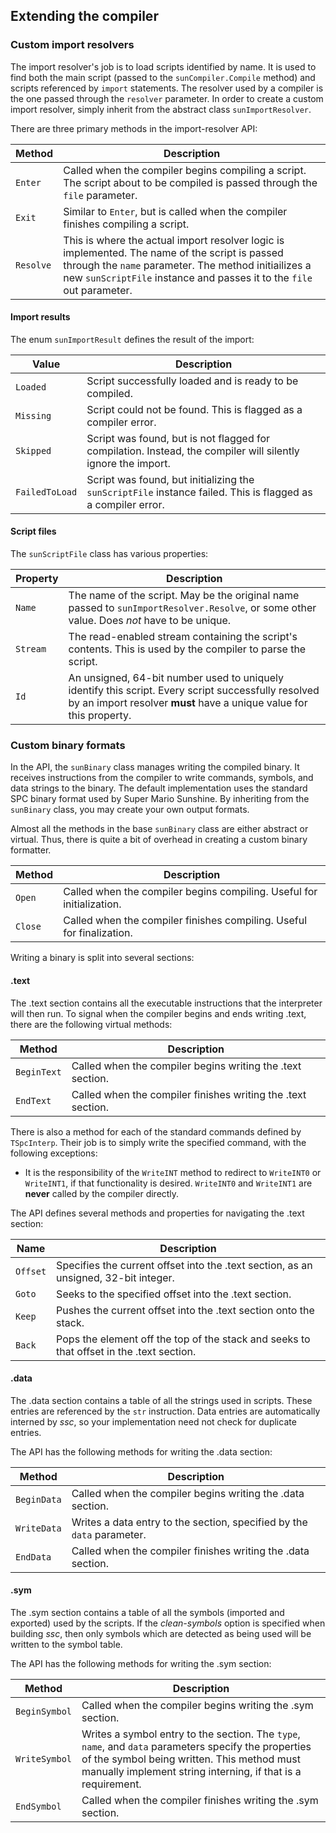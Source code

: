 ## Extending the compiler

### Custom import resolvers

The import resolver's job is to load scripts identified by name. It is used to find both the main script (passed to the `sunCompiler.Compile` method) and scripts referenced by `import` statements. The resolver used by a compiler is the one passed through the `resolver` parameter. In order to create a custom import resolver, simply inherit from the abstract class `sunImportResolver`.

There are three primary methods in the import-resolver API:

|Method|Description|
|------|-----------|
|`Enter`|Called when the compiler begins compiling a script. The script about to be compiled is passed through the `file` parameter.|
|`Exit`|Similar to `Enter`, but is called when the compiler finishes compiling a script.|
|`Resolve`|This is where the actual import resolver logic is implemented. The name of the script is passed through the `name` parameter. The method initiailizes a new `sunScriptFile` instance and passes it to the `file` out parameter.|

#### Import results

The enum `sunImportResult` defines the result of the import:

|Value|Description|
|-----|-----------|
|`Loaded`|Script successfully loaded and is ready to be compiled.|
|`Missing`|Script could not be found. This is flagged as a compiler error.|
|`Skipped`|Script was found, but is not flagged for compilation. Instead, the compiler will silently ignore the import.|
|`FailedToLoad`|Script was found, but initializing the `sunScriptFile` instance failed. This is flagged as a compiler error.|

#### Script files

The `sunScriptFile` class has various properties:

|Property|Description|
|--------|-----------|
|`Name`|The name of the script. May be the original name passed to `sunImportResolver.Resolve`, or some other value. Does _not_ have to be unique.|
|`Stream`|The read-enabled stream containing the script's contents. This is used by the compiler to parse the script.|
|`Id`|An unsigned, 64-bit number used to uniquely identify this script. Every script successfully resolved by an import resolver **must** have a unique value for this property.|

### Custom binary formats

In the API, the `sunBinary` class manages writing the compiled binary. It receives instructions from the compiler to write commands, symbols, and data strings to the binary. The default implementation uses the standard SPC binary format used by Super Mario Sunshine. By inheriting from the `sunBinary` class, you may create your own output formats.

Almost all the methods in the base `sunBinary` class are either abstract or virtual. Thus, there is quite a bit of overhead in creating a custom binary formatter.

|Method|Description|
|------|-----------|
|`Open`|Called when the compiler begins compiling. Useful for initialization.|
|`Close`|Called when the compiler finishes compiling. Useful for finalization.|

Writing a binary is split into several sections:

#### .text

The .text section contains all the executable instructions that the interpreter will then run. To signal when the compiler begins and ends writing .text, there are the following virtual methods:

|Method|Description|
|------|-----------|
|`BeginText`|Called when the compiler begins writing the .text section.|
|`EndText`|Called when the compiler finishes writing the .text section.|

There is also a method for each of the standard commands defined by `TSpcInterp`. Their job is to simply write the specified command, with the following exceptions:

- It is the responsibility of the `WriteINT` method to redirect to `WriteINT0` or `WriteINT1`, if that functionality is desired.
`WriteINT0` and `WriteINT1` are **never** called by the compiler directly.

The API defines several methods and properties for navigating the .text section:

|Name|Description|
|----|-----------|
|`Offset`|Specifies the current offset into the .text section, as an unsigned, 32-bit integer.|
|`Goto`|Seeks to the specified offset into the .text section.|
|`Keep`|Pushes the current offset into the .text section onto the stack.|
|`Back`|Pops the element off the top of the stack and seeks to that offset in the .text section.|

#### .data

The .data section contains a table of all the strings used in scripts. These entries are referenced by the `str` instruction. Data entries are automatically interned by _ssc_, so your implementation need not check for duplicate entries.

The API has the following methods for writing the .data section:

|Method|Description|
|------|-----------|
|`BeginData`|Called when the compiler begins writing the .data section.|
|`WriteData`|Writes a data entry to the section, specified by the `data` parameter.|
|`EndData`|Called when the compiler finishes writing the .data section.|

#### .sym

The .sym section contains a table of all the symbols (imported and exported) used by the scripts. If the _clean-symbols_ option is specified when building _ssc_, then only symbols which are detected as being used will be written to the symbol table.

The API has the following methods for writing the .sym section:

|Method|Description|
|------|-----------|
|`BeginSymbol`|Called when the compiler begins writing the .sym section.|
|`WriteSymbol`|Writes a symbol entry to the section. The `type`, `name`, and `data` parameters specify the properties of the symbol being written. This method must manually implement string interning, if that is a requirement.|
|`EndSymbol`|Called when the compiler finishes writing the .sym section.|
